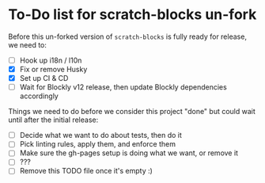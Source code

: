 # To-Do list for scratch-blocks un-fork

Before this un-forked version of `scratch-blocks` is fully ready for release, we need to:

- [ ] Hook up i18n / l10n
- [x] Fix or remove Husky
- [x] Set up CI & CD
- [ ] Wait for Blockly v12 release, then update Blockly dependencies accordingly

Things we need to do before we consider this project "done" but could wait until after the initial release:

- [ ] Decide what we want to do about tests, then do it
- [ ] Pick linting rules, apply them, and enforce them
- [ ] Make sure the gh-pages setup is doing what we want, or remove it
- [ ] ???
- [ ] Remove this TODO file once it's empty :)
